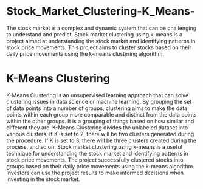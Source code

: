 # Stock_Market_Clustering-K_Means-
   The stock market is a complex and dynamic system that can be challenging to understand and predict. Stock market clustering using k-means is a project aimed at understanding the stock market and identifying patterns in stock price movements. This project aims to cluster stocks based on their daily price movements using the k-means clustering algorithm.

# K-Means Clustering
   K-Means Clustering is an unsupervised learning approach that can solve clustering issues in data science or machine learning.
   By grouping the set of data points into a number of groups, clustering aims to make the data points within each group more comparable and distinct from the data points within the other groups. It is a grouping of things based on how similar and different they are.
   K-Means Clustering divides the unlabeled dataset into various clusters. If K is set to 2, there will be two clusters generated during the procedure. If K is set to 3, there will be three clusters created during the process, and so on.
   Stock market clustering using k-means is a useful technique for understanding the stock market and identifying patterns in stock price movements. The project successfully clustered stocks into groups based on their daily price movements using the k-means algorithm. Investors can use the project results to make informed decisions when investing in the stock market.
